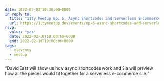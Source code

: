 ```yaml
---
date: 2022-02-03T10:30:00+0000
in_reply_to:
  title: "11ty Meetup Ep. 6: Async Shortcodes and Serverless E-commerce"
  url: https://11tymeetup.dev/events/ep-6-async-shortcodes-and-serverless-e-commerce/
rsvp:
  value: "yes"
  date: 2022-02-10T18:00:00+0000
  end: 2022-02-10T19:00:00+0000
tags:
  - eleventy
  - meetup
---
```


<q>David East will show us how async shortcodes work and Sia will preview how all the pieces would fit together for a serverless e-commerce site.</q>
